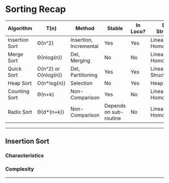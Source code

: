 # Sorting Recap

| Algorithm      | T(n)                 | Method                 | Stable                 | In Loco? | Data Structure               |
|----------------|----------------------|------------------------|------------------------|----------|------------------------------|
| Insertion Sort | Θ(n^2)               | Insertion, Incremental | Yes                    | Yes      | Linear, Static, Homogeneous  |
| Merge Sort     | Θ(nlog(n))           | DeI, Merging           | No                     | No       | Linear, Static, Homogeneous  |
| Quick Sort     | O(n^2) or O(nlog(n)) | DeI, Partitioning      | Yes                    | Yes      | Linear Structure             |
| Heap Sort      | O(n*log(n))          | Selection              | No                     | Yes      | Heap                         |
| Counting Sort  | Θ(n+k)               | Non-Comparison         | Yes                    | No       | Linear, Static, Homogeneous  |
| Radix Sort     | Θ(d*(n+k))           | Non-Comparison         | Depends on sub-routine | No       | Linear, Static, Homogeneous  |

---

## Insertion Sort

### Characteristics

### Complexity




---
